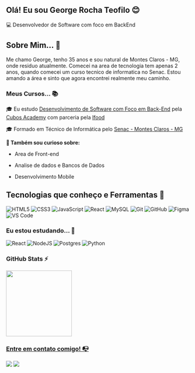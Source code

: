## Olá! Eu sou George Rocha Teofilo 😊
💻 Desenvolvedor de Software com foco em BackEnd

## Sobre Mim... 🧐
  
  Me chamo George, tenho 35 anos e sou natural de Montes Claros - MG, onde residuo atualmente. Comecei na area de tecnologia tem apenas 2 anos, quando comecei um curso tecnico de informatica no Senac. Estou amando a área e sinto que agora encontrei realmente meu caminho. 

### Meus Cursos... 📚
  🎓 Eu estudo [Desenvolvimento de Software com Foco em Back-End](https://cubos.academy/cursos/desenvolvimento-de-software-v2) pela [Cubos Academy](https://cubos.academy/) com parceria pela [Ifood](https://www.linkedin.com/company/ifood-/)
  
  🎓 Formado em Técnico de Informática pelo [Senac - Montes Claros - MG](https://www.mg.senac.br/Paginas/default.aspx)
  

  **🔎 Também sou curioso sobre:**
  
   - Area de Front-end
     
   - Analise de dados e Bancos de Dados
  
   - Desenvolvimento Mobile

## Tecnologias que conheço e Ferramentas 🔧

![HTML5](https://img.shields.io/badge/html5-%23E34F26.svg?style=for-the-badge&logo=html5&logoColor=white)
![CSS3](https://img.shields.io/badge/css3-%231572B6.svg?style=for-the-badge&logo=css3&logoColor=white)
![JavaScript](https://img.shields.io/badge/javascript-%23323330.svg?style=for-the-badge&logo=javascript&logoColor=%23F7DF1E)
![React](https://img.shields.io/badge/react-%2320232a.svg?style=for-the-badge&logo=react&logoColor=%2361DAFB)
![MySQL](https://img.shields.io/badge/mysql-%2300f.svg?style=for-the-badge&logo=mysql&logoColor=white)
![Git](https://img.shields.io/badge/git-%23F05033.svg?style=for-the-badge&logo=git&logoColor=white)
![GitHub](https://img.shields.io/badge/github-%23121011.svg?style=for-the-badge&logo=github&logoColor=white)
![Figma](https://img.shields.io/badge/figma-%23F24E1E.svg?style=for-the-badge&logo=figma&logoColor=white)
![VS Code](https://img.shields.io/badge/VS%20Code-0078d7.svg?style=for-the-badge&logo=visual-studio-code&logoColor=white)

### Eu estou estudando... 🧩

![React](https://img.shields.io/badge/react-%2320232a.svg?style=for-the-badge&logo=react&logoColor=%2361DAFB)
![NodeJS](https://img.shields.io/badge/node.js-6DA55F?style=for-the-badge&logo=node.js&logoColor=white)
![Postgres](https://img.shields.io/badge/postgres-%23316192.svg?style=for-the-badge&logo=postgresql&logoColor=white)
![Python](https://img.shields.io/badge/python-3670A0?style=for-the-badge&logo=python&logoColor=ffdd54)

### GitHub Stats ⚡
<div>
  <a href="https://github.com/georteofilo">
  <img height="180em" src="https://github-readme-stats.vercel.app/api/top-langs/?username=georteofilo&layout=compact&langs_count=7&theme=gotham"/>
</div>

### Entre em contato comigo! 📭
<div>
    <a href="https://www.linkedin.com/in/georteofilo/" target="_blank"><img src="https://img.shields.io/badge/-LinkedIn-%230077B5?style=for-the-badge&logo=linkedin&logoColor=white" target="_blank"></a>
    <a href="https://www.hackerrank.com/geo_rteofilo"> <img src="https://img.shields.io/badge/-Hackerrank-2EC866?style=for-the-badge&logo=HackerRank&logoColor=white" target="_blank"> </a>
</div>
